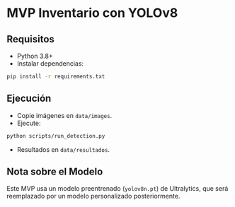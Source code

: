 
# MVP Inventario con YOLOv8

## Requisitos
- Python 3.8+
- Instalar dependencias:
```bash
pip install -r requirements.txt
```

## Ejecución
- Copie imágenes en `data/images`.
- Ejecute:
```bash
python scripts/run_detection.py
```
- Resultados en `data/resultados`.

## Nota sobre el Modelo
Este MVP usa un modelo preentrenado (`yolov8n.pt`) de Ultralytics, que será reemplazado por un modelo personalizado posteriormente.
